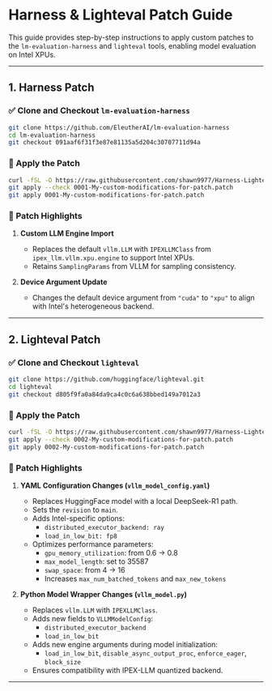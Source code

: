
# Harness & Lighteval Patch Guide

This guide provides step-by-step instructions to apply custom patches to the `lm-evaluation-harness` and `lighteval` tools, enabling model evaluation on Intel XPUs.

---

## 1. Harness Patch

### ✅ Clone and Checkout `lm-evaluation-harness`

```bash
git clone https://github.com/EleutherAI/lm-evaluation-harness
cd lm-evaluation-harness
git checkout 091aaf6f31f3e87e81135a5d204c30707711d94a
```

### 🔧 Apply the Patch

```bash
curl -fSL -O https://raw.githubusercontent.com/shawn9977/Harness-Lighteval_Patch/main/0001-My-custom-modifications-for-patch.patch
git apply --check 0001-My-custom-modifications-for-patch.patch
git apply 0001-My-custom-modifications-for-patch.patch
```

### 📌 Patch Highlights

1. **Custom LLM Engine Import**
   - Replaces the default `vllm.LLM` with `IPEXLLMClass` from `ipex_llm.vllm.xpu.engine` to support Intel XPUs.
   - Retains `SamplingParams` from VLLM for sampling consistency.

2. **Device Argument Update**
   - Changes the default device argument from `"cuda"` to `"xpu"` to align with Intel's heterogeneous backend.

---

## 2. Lighteval Patch

### ✅ Clone and Checkout `lighteval`

```bash
git clone https://github.com/huggingface/lighteval.git
cd lighteval
git checkout d805f9fa0a84da9ca4c0c6a638bbed149a7012a3
```

### 🔧 Apply the Patch

```bash
curl -fSL -O https://raw.githubusercontent.com/shawn9977/Harness-Lighteval_Patch/main/0002-My-custom-modifications-for-patch.patch
git apply --check 0002-My-custom-modifications-for-patch.patch
git apply 0002-My-custom-modifications-for-patch.patch
```

### 📌 Patch Highlights

1. **YAML Configuration Changes (`vllm_model_config.yaml`)**
   - Replaces HuggingFace model with a local DeepSeek-R1 path.
   - Sets the `revision` to `main`.
   - Adds Intel-specific options:
     - `distributed_executor_backend: ray`
     - `load_in_low_bit: fp8`
   - Optimizes performance parameters:
     - `gpu_memory_utilization`: from 0.6 → 0.8
     - `max_model_length`: set to 35587
     - `swap_space`: from 4 → 16
     - Increases `max_num_batched_tokens` and `max_new_tokens`

2. **Python Model Wrapper Changes (`vllm_model.py`)**
   - Replaces `vllm.LLM` with `IPEXLLMClass`.
   - Adds new fields to `VLLMModelConfig`:
     - `distributed_executor_backend`
     - `load_in_low_bit`
   - Adds new engine arguments during model initialization:
     - `load_in_low_bit`, `disable_async_output_proc`, `enforce_eager`, `block_size`
   - Ensures compatibility with IPEX-LLM quantized backend.

---
